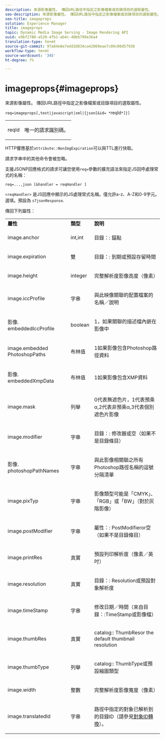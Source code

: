 ```yaml
---
description: 來源影像屬性。 傳回URL路徑中指定之影像檔案或目錄項目的選取屬性。
seo-description: 來源影像屬性。 傳回URL路徑中指定之影像檔案或目錄項目的選取屬性。
seo-title: imageprops
solution: Experience Manager
title: imageprops
topic: Dynamic Media Image Serving - Image Rendering API
uuid: e9bf2780-a520-4fb1-ab4c-40bb799e36a4
translation-type: tm+mt
source-git-commit: 97a84e8e7edd3d834ca42069eae7c09c00d57938
workflow-type: tm+mt
source-wordcount: '345'
ht-degree: 7%

---
```



# imageprops{#imageprops}

來源影像屬性。 傳回URL路徑中指定之影像檔案或目錄項目的選取屬性。

`req=imageprops[,text|javascript|xml|{json[&id= *`reqId`*]}]`

<table id="simpletable_8E03127D50444CA7878A6B08E866EE2E"> 
 <tr class="strow"> 
  <td class="stentry"> <p><span class="codeph"><span class="varname"> reqId</span></span> </p> </td> 
  <td class="stentry"> <p>唯一的請求識別碼。 </p></td> 
 </tr> 
</table>

HTTP響應基於`attribute::NonImgExpiration`可以與TTL進行快取。

請求字串中的其他命令會被忽略。

支援JSONP回應格式的請求可讓您使用`req=`參數的擴充語法來指定JS回呼處理常式的名稱：

`req=...,json [&handler = reqHandler ]`

`<reqHandler>` 是JS回應中顯示的JS處理常式名稱。僅允許a-z、A-Z和0-9字元。 選填。預設為 `s7jsonResponse`.

傳回下列屬性：

<table id="table_5F289E2E21594A5598DF98E65DEDDFA0"> 
 <tbody> 
  <tr> 
   <td> <b> 屬性</b> </td> 
   <td> <b> 類型</b> </td> 
   <td> <b> 說明</b> </td> 
  </tr> 
  <tr> 
   <td> <p> <span class="codeph"> image.anchor</span> </p> </td> 
   <td> <p> int,int </p> </td> 
   <td> <p> <span class="codeph"> 目錄：:</span> 錨點 </p> </td> 
  </tr> 
  <tr> 
   <td> <p> <span class="codeph"> image.expiration</span> </p> </td> 
   <td> <p> 雙 </p> </td> 
   <td> <p> <span class="codeph"> 目錄：:</span> 到期或預設存留時間 </p> </td> 
  </tr> 
  <tr> 
   <td> <p> <span class="codeph"> image.height</span> </p> </td> 
   <td> <p> integer </p> </td> 
   <td> <p>完整解析度影像高度（像素） </p> </td> 
  </tr> 
  <tr> 
   <td> <p> <span class="codeph"> image.iccProfile</span> </p> </td> 
   <td> <p> 字串 </p> </td> 
   <td> <p> 與此映像關聯的配置檔案的名稱／說明 </p> </td> 
  </tr> 
  <tr> 
   <td> <p> <span class="codeph"> 影像. embeddedIccProfile</span> </p> </td> 
   <td> <p> boolean </p> </td> 
   <td> <p> 1，如果關聯的描述檔內嵌在影像中 </p> </td> 
  </tr> 
  <tr> 
   <td> <p> <span class="codeph"> image.embedded PhotoshopPaths</span> </p> </td> 
   <td> <p> 布林值 </p> </td> 
   <td> <p> 1如果影像包含Photoshop路徑資料 </p> </td> 
  </tr> 
  <tr> 
   <td> <p> <span class="codeph"> 影像. embeddedXmpData</span> </p> </td> 
   <td> <p> 布林值 </p> </td> 
   <td> <p> 1如果影像包含XMP資料 </p> </td> 
  </tr> 
  <tr> 
   <td> <p> <span class="codeph"> image.mask</span> </p> </td> 
   <td> <p> 列舉 </p> </td> 
   <td> <p> 0代表無遮色片，1代表預乘α,2代表非預乘α,3代表個別遮色片影像 </p> </td> 
  </tr> 
  <tr> 
   <td> <p> <span class="codeph"> image.modifier</span> </p> </td> 
   <td> <p> 字串 </p> </td> 
   <td> <p> <span class="codeph"> 目錄：:</span> 修改器或空（如果不是目錄條目） </p> </td> 
  </tr> 
  <tr> 
   <td> <p> <span class="codeph"> 影像. photoshopPathNames</span> </p> </td> 
   <td> <p> 字串 </p> </td> 
   <td> <p> 與此影像相關聯之所有Photoshop路徑名稱的逗號分隔清單 </p> </td> 
  </tr> 
  <tr> 
   <td> <p> <span class="codeph"> image.pixTyp</span> </p> </td> 
   <td> <p> 字串 </p> </td> 
   <td> <p> 影像類型可能是「CMYK」、「RGB」或「BW」（對於灰階影像） </p> </td> 
  </tr> 
  <tr> 
   <td> <p> <span class="codeph"> image.postModifier</span> </p> </td> 
   <td> <p> 字串 </p> </td> 
   <td> <p> <span class="codeph"> 屬性：:</span> PostModifieror空（如果不是目錄條目） </p> </td> 
  </tr> 
  <tr> 
   <td> <p> <span class="codeph"> image.printRes</span> </p> </td> 
   <td> <p> 真實 </p> </td> 
   <td> <p> 預設列印解析度（像素／英吋） </p> </td> 
  </tr> 
  <tr> 
   <td> <p> <span class="codeph"> image.resolution</span> </p> </td> 
   <td> <p> 真實 </p> </td> 
   <td> <p> <span class="codeph"> 目錄：:</span> Resolution或預設對象解析度 </p> </td> 
  </tr> 
  <tr> 
   <td> <p> <span class="codeph"> image.timeStamp</span> </p> </td> 
   <td> <p> 字串 </p> </td> 
   <td> <p>修改日期／時間（來自<span class="codeph">目錄：:TimeStamp</span>或影像檔） </p> </td> 
  </tr> 
  <tr> 
   <td> <p> <span class="codeph"> image.thumbRes</span> </p> </td> 
   <td> <p> 真實 </p> </td> 
   <td> <p> <span class="codeph"> catalog::</span> ThumbResor the default thumbnail resolution </p> </td> 
  </tr> 
  <tr> 
   <td> <p> <span class="codeph"> image.thumbType</span> </p> </td> 
   <td> <p> 列舉 </p> </td> 
   <td> <p> <span class="codeph"> catalog::</span> ThumbType或預設縮圖類型 </p> </td> 
  </tr> 
  <tr> 
   <td> <p> <span class="codeph"> image.width</span> </p> </td> 
   <td> <p> 整數 </p> </td> 
   <td> <p> 完整解析度影像寬度（像素） </p> </td> 
  </tr> 
  <tr> 
   <td> <p> <span class="codeph"> image.translatedId</span> </p> </td> 
   <td> <p> 字串 </p> </td> 
   <td> <p> 路徑中指定的<span class="varname">對象</span>已解析到的目錄ID（請參見<a href="../../../../../../is-api/http-ref/image-serving-api-ref/c-http-protocol-reference/c-syntax-and-features/r-object-id-translation.md#reference-cf3e34e6cbb346d69ded9982bfdef414" type="reference" format="dita" scope="local">對象ID轉換</a>）。 </p> </td> 
  </tr> 
 </tbody> 
</table>

